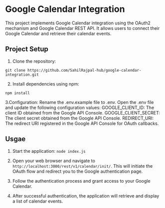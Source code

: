 # Google Calendar Integration

This project implements Google Calendar integration using the OAuth2 mechanism and Google Calendar REST API. It allows users to connect their Google Calendar and retrieve their calendar events.

## Project Setup

1. Clone the repository:

```
git clone https://github.com/SahilRajpal-hub/google-calendar-integration.git
```

2. Install dependencies using npm:
```
npm install
```

3.Configuration:
Rename the .env.example file to .env.
Open the .env file and update the following configuration values:
GOOGLE_CLIENT_ID: The client ID obtained from the Google API Console.
GOOGLE_CLIENT_SECRET: The client secret obtained from the Google API Console.
REDIRECT_URI: The redirect URI registered in the Google API Console for OAuth callbacks.

## Usgae
1. Start the application:
    ```node index.js```

2. Open your web browser and navigate to `http://localhost:3000/rest/v1/calendar/init/`. 
    This will initiate the OAuth flow and redirect you to the Google authentication page.

3. Follow the authentication process and grant access to your Google Calendar.

4. After successful authentication, the application will retrieve and display a list of calendar events.
